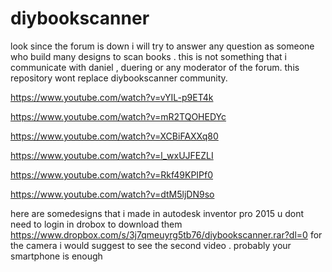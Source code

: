 # diybookscanner
look since the forum is down i will try to answer any question as someone who build many designs to scan books .
this is not something that i communicate with daniel , duering or any moderator of the forum. this repository wont replace diybookscanner community.

https://www.youtube.com/watch?v=vYIL-p9ET4k

https://www.youtube.com/watch?v=mR2TQOHEDYc

https://www.youtube.com/watch?v=XCBiFAXXq80

https://www.youtube.com/watch?v=l_wxUJFEZLI

https://www.youtube.com/watch?v=Rkf49KPIPf0

https://www.youtube.com/watch?v=dtM5ljDN9so

here are somedesigns that i made in autodesk inventor pro 2015 u dont need to login in drobox to download them https://www.dropbox.com/s/3j7qmeuyrg5tb76/diybookscanner.rar?dl=0
for the camera i would suggest to see the second video . probably your smartphone is enough 
